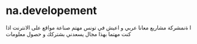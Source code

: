 # na.developement
 ا ةنمشركة مشاريع معانا عربي و اعيش في تونس مهتم صناعة مواقع على الانترنت اذا كنت مهتما بهذا مجال يسعدني بشتركك و حصول معلومات 
